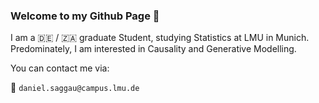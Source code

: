 ### Welcome to my Github Page :wave:

I am a :de: / :south_africa: graduate Student, studying Statistics at LMU in Munich. 
Predominately, I am interested in Causality and Generative Modelling.


You can contact me via: 

:email: `daniel.saggau@campus.lmu.de`


<!--
**danielsaggau/danielsaggau** is a ✨ _special_ ✨ repository because its `README.md` (this file) appears on your GitHub profile.

